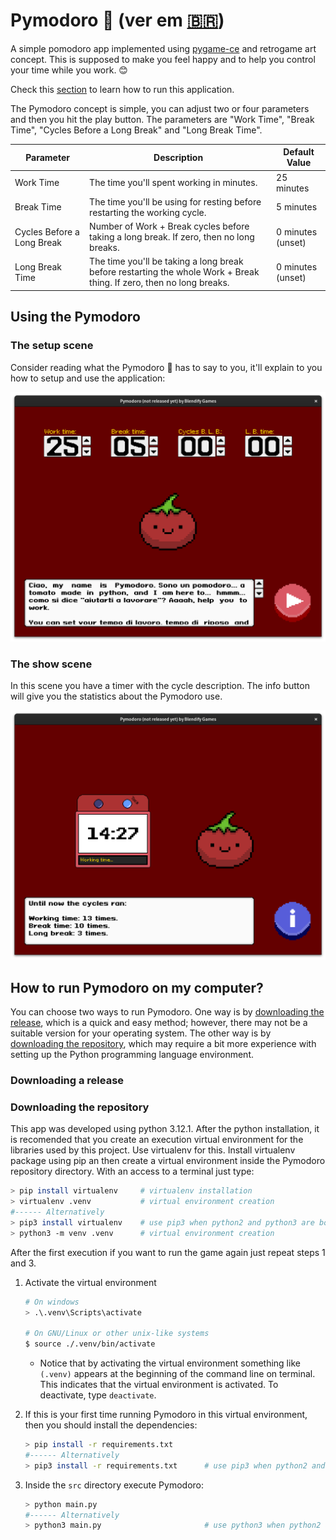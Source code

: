 # Pymodoro 🍅 (ver em [🇧🇷](./README.md))

A simple pomodoro app implemented using [pygame-ce](https://github.com/pygame-community/pygame-ce) and retrogame art concept. This is supposed to make you feel happy and to help you control your time while you work. 😊

Check this [section](#how-to-run-pymodoro-on-my-computer) to learn how to run this application.

The Pymodoro concept is simple, you can adjust two or four parameters and then you hit the play button. The parameters are "Work Time", "Break Time", "Cycles Before a Long Break" and "Long Break Time".

|    Parameter               |                                          Description                                    |   Default Value   |
|----------------------------|-----------------------------------------------------------------------------------------|-------------------|
| Work Time                  | The time you'll spent working in minutes.                                               | 25 minutes        |
| Break Time                 | The time you'll be using for resting before restarting the working cycle.               | 5 minutes         |
| Cycles Before a Long Break | Number of Work + Break cycles before taking a long break. If zero, then no long breaks. | 0 minutes (unset) |
| Long Break Time            | The time you'll be taking a long break before restarting the whole Work + Break thing. If zero, then no long breaks.  | 0 minutes (unset) |

## Using the Pymodoro

### The setup scene

Consider reading what the Pymodoro 🍅 has to say to you, it'll explain to you how to setup and use the application: 

<img src=screenshots/setup.png>

### The show scene

In this scene you have a timer with the cycle description. The info button will give you the statistics about the Pymodoro use.

<img src=screenshots/show.png>

## How to run Pymodoro on my computer?

You can choose two ways to run Pymodoro. One way is by [downloading the release](#downloading-a-release), which is a quick and easy method; however, there may not be a suitable version for your operating system. The other way is by [downloading the repository](#downloading-the-repository), which may require a bit more experience with setting up the Python programming language environment.

### Downloading a release

### Downloading the repository

This app was developed using python 3.12.1. After the python installation, it is recomended that you create an execution virtual environment for the libraries used by this project. Use virtualenv for this. Install virtualenv package using pip an then create a virtual environment inside the Pymodoro repository directory. With an access to a terminal just type:

```bash
> pip install virtualenv     # virtualenv installation
> virtualenv .venv           # virtual environment creation
#------ Alternatively
> pip3 install virtualenv    # use pip3 when python2 and python3 are both available in the system
> python3 -m venv .venv      # virtual environment creation
```

After the first execution if you want to run the game again just repeat steps 1 and 3.

1. Activate the virtual environment

    ```bash
    # On windows
    > .\.venv\Scripts\activate

    # On GNU/Linux or other unix-like systems
    $ source ./.venv/bin/activate
    ```
    
    * Notice that by activating the virtual environment something like `(.venv)` appears at the beginning of the command line on terminal. This indicates that the virtual environment is activated. To deactivate, type `deactivate`.

2. If this is your first time running Pymodoro in this virtual environment, then you should install the dependencies:

    ```bash
    > pip install -r requirements.txt
    #------ Alternatively
    > pip3 install -r requirements.txt      # use pip3 when python2 and python3 are both available in the system
    ```

3. Inside the `src` directory execute Pymodoro:

    ```bash
    > python main.py
    #------ Alternatively
    > python3 main.py                       # use python3 when python2 and python3 are both available in the system
    ```